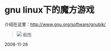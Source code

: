 # gnu linux下的魔方游戏



介绍在这里：<http://www.gnu.org/software/gnubik/>
> ![](http://www.gnu.org/software/gnubik/gtk_cube_0.jpg)
> 截图


2008-11-26